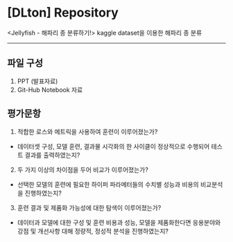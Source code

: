 # [DLton] Repository

<Jellyfish - 해파리 종 분류하기!> kaggle dataset을 이용한 해파리 종 분류

---

## 파일 구성
1. PPT (발표자료)
2. Git-Hub Notebook 자료

## 평가문항
1. 적합한 로스와 메트릭을 사용하여 훈련이 이루어졌는가?
  - 데이터셋 구성, 모델 훈련, 결과물 시각화의 한 사이클이 정상적으로 수행되어 테스트 결과를 출력하였는지?

2. 두 가지 이상의 차이점을 두어 비교가 이루어졌는가?
  - 선택한 모델의 훈련에 필요한 하이퍼 파라메터들의 수치별 성능과 비용의 비교분석을 진행하였는지?

3. 훈련 결과 및 제품화 가능성에 대한 탐색이 이루어졌는가?
  - 데이터과 모델에 대한 구성 및 훈련 비용과 성능, 모델을 제품화한다면 응용분야와 강점 및 개선사항 대해 정량적, 정성적 분석을 진행하였는지?
